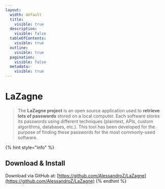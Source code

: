 ```yaml
---
layout:
  width: default
  title:
    visible: true
  description:
    visible: false
  tableOfContents:
    visible: true
  outline:
    visible: true
  pagination:
    visible: false
  metadata:
    visible: true
---
```


# LaZagne

> The **LaZagne project** is an open source application used to **retrieve lots of passwords** stored on a local computer. Each software stores its passwords using different techniques (plaintext, APIs, custom algorithms, databases, etc.). This tool has been developed for the purpose of finding these passwords for the most commonly-used software.

{% hint style="info" %}
## Download & Install

Download via GitHub at: [https://github.com/AlessandroZ/LaZagne](https://github.com/AlessandroZ/LaZagne)
{% endhint %}

